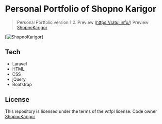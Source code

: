#  Personal Portfolio of Shopno Karigor

> Personal Portfolio version 1.0.
> Preview (https://ratul.info/)
Preview [ShopnoKarigor][df1]

[![ShopnoKarigor](https://ratul.info/images/project-icon.png)]

## Tech
- Laravel
- HTML
- CSS
- jQuery
- Bootstrap


## License
This repository is licensed under the terms of the wtfpl license.
Code owner [ShopnoKarigor][df1]

[df1]: <https://ratul.info/>
